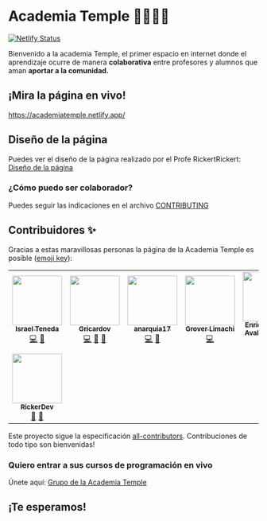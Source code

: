 # Academia Temple 👨‍🏫👩‍🏫

[![Netlify Status](https://api.netlify.com/api/v1/badges/15685988-a20d-41b2-a61d-d927d3a616b5/deploy-status)](https://app.netlify.com/sites/academiatemple/deploys)

Bienvenido a la academia Temple, el primer espacio en internet donde el aprendizaje ocurre de manera **colaborativa** entre profesores y alumnos que aman **aportar a la comunidad.**

## ¡Mira la página en vivo!

https://academiatemple.netlify.app/

## Diseño de la página

Puedes ver el diseño de la página realizado por el Profe RickertRickert: [Diseño de la página](https://www.figma.com/file/KnjnTglY03uWmKg3gFhQMM/Academia_Temple?node-id=0%3A1)

### ¿Cómo puedo ser colaborador?

Puedes seguir las indicaciones en el archivo [CONTRIBUTING](CONTRIBUTING.md)

## Contribuidores ✨

Gracias a estas maravillosas personas la página de la Academia Temple es posible ([emoji key](https://allcontributors.org/docs/en/emoji-key)):

<!-- ALL-CONTRIBUTORS-LIST:START - Do not remove or modify this section -->
<!-- prettier-ignore-start -->
<!-- markdownlint-disable -->
<table>
  <tr>
    <td align="center"><a href="https://github.com/israteneda"><img src="https://avatars2.githubusercontent.com/u/20668624?v=4?s=100" width="100px;" alt=""/><br /><sub><b>Israel Teneda</b></sub></a><br /><a href="https://github.com/AcademiaTemple/website/commits?author=israteneda" title="Code">💻</a> <a href="#maintenance-israteneda" title="Maintenance">🚧</a></td>
    <td align="center"><a href="https://github.com/Gricardov"><img src="https://avatars2.githubusercontent.com/u/20552678?v=4?s=100" width="100px;" alt=""/><br /><sub><b>Gricardov</b></sub></a><br /><a href="https://github.com/AcademiaTemple/website/commits?author=Gricardov" title="Code">💻</a> <a href="#maintenance-Gricardov" title="Maintenance">🚧</a> <a href="#ideas-Gricardov" title="Ideas, Planning, & Feedback">🤔</a></td>
    <td align="center"><a href="https://github.com/anarquia17"><img src="https://avatars3.githubusercontent.com/u/35509562?v=4?s=100" width="100px;" alt=""/><br /><sub><b>anarquia17</b></sub></a><br /><a href="https://github.com/AcademiaTemple/website/commits?author=anarquia17" title="Code">💻</a> <a href="#ideas-anarquia17" title="Ideas, Planning, & Feedback">🤔</a></td>
    <td align="center"><a href="https://github.com/Grover101"><img src="https://avatars3.githubusercontent.com/u/52429739?v=4?s=100" width="100px;" alt=""/><br /><sub><b>Grover Limachi</b></sub></a><br /><a href="https://github.com/AcademiaTemple/website/commits?author=Grover101" title="Code">💻</a></td>
    <td align="center"><a href="https://github.com/edavot"><img src="https://avatars0.githubusercontent.com/u/7560812?v=4?s=100" width="100px;" alt=""/><br /><sub><b>Enrique David Avalos Ortega</b></sub></a><br /><a href="https://github.com/AcademiaTemple/website/commits?author=edavot" title="Code">💻</a></td>
    <td align="center"><a href="https://github.com/Babel78"><img src="https://avatars1.githubusercontent.com/u/29358791?v=4?s=100" width="100px;" alt=""/><br /><sub><b>Axel Campos Salazar</b></sub></a><br /><a href="https://github.com/AcademiaTemple/website/commits?author=Babel78" title="Code">💻</a></td>
    <td align="center"><a href="https://github.com/GerardoQ-prog"><img src="https://avatars1.githubusercontent.com/u/56100630?v=4?s=100" width="100px;" alt=""/><br /><sub><b>Gerardo Quispe Chavez</b></sub></a><br /><a href="https://github.com/AcademiaTemple/website/commits?author=GerardoQ-prog" title="Code">💻</a></td>
  </tr>
  <tr>
    <td align="center"><a href="https://github.com/Rickert-Gonzales"><img src="https://avatars2.githubusercontent.com/u/58580048?v=4?s=100" width="100px;" alt=""/><br /><sub><b>RickerDev</b></sub></a><br /><a href="#design-Rickert-Gonzales" title="Design">🎨</a> <a href="#ideas-Rickert-Gonzales" title="Ideas, Planning, & Feedback">🤔</a></td>
  </tr>
</table>

<!-- markdownlint-restore -->
<!-- prettier-ignore-end -->

<!-- ALL-CONTRIBUTORS-LIST:END -->

Este proyecto sigue la especificación [all-contributors](https://github.com/all-contributors/all-contributors). Contribuciones de todo tipo son bienvenidas!

### Quiero entrar a sus cursos de programación en vivo

Únete aquí: [Grupo de la Academia Temple](https://www.facebook.com/groups/academiatemple)

## ¡Te esperamos!
